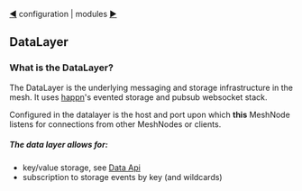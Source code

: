 [&#9664;](configuration.md) configuration | modules [&#9654;](modules.md)

## DataLayer

### What is the DataLayer?

The DataLayer is the underlying messaging and storage infrastructure in the mesh. It uses [happn](https://github.com/FieldServer/happn)'s evented storage and pubsub websocket stack.

Configured in the datalayer is the host and port upon which __this__ MeshNode listens for connections from other MeshNodes or clients.

##### The data layer allows for:

* key/value storage, see [Data Api](data.md)
* subscription to storage events by key (and wildcards)
